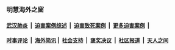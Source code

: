 
### 明慧海外之窗

####  [武汉肺炎](indexes/365.md?t=06162301) &nbsp;|&nbsp;  [迫害案例综述](indexes/328.md?t=06162301) &nbsp;|&nbsp; [迫害致死案例](indexes/277.md?t=06162301)  &nbsp;|&nbsp; [更多迫害案例](indexes/81.md?t=06162301)  &nbsp;|&nbsp; 
####  [时事评论](indexes/19.md?t=06162301) &nbsp;|&nbsp; [海外简讯](indexes/245.md?t=06162301)&nbsp;|&nbsp;  [社会支持](indexes/140.md?t=06162301) &nbsp;|&nbsp; [褒奖决议](indexes/282.md?t=06162301) &nbsp;|&nbsp; [社区报道](indexes/91.md?t=06162301)  &nbsp;|&nbsp; [天人之间](indexes/78.md?t=06162301) 

